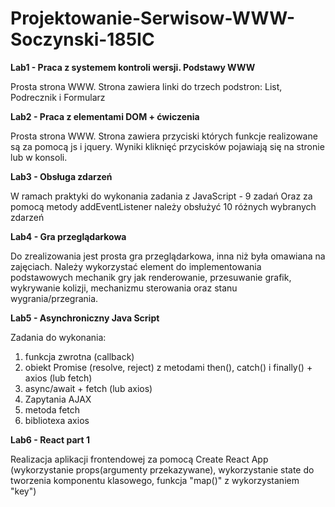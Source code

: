# Projektowanie-Serwisow-WWW-Soczynski-185IC
 
**Lab1 - Praca z systemem kontroli wersji. Podstawy WWW**

Prosta strona WWW. Strona zawiera linki do trzech podstron: List, Podrecznik i Formularz

**Lab2 - Praca z elementami DOM + ćwiczenia**

Prosta strona WWW. Strona zawiera przyciski których funkcje realizowane są za pomocą js i jquery. Wyniki kliknięć przycisków pojawiają się na stronie lub w konsoli.

**Lab3 - Obsługa zdarzeń**

W ramach praktyki do wykonania zadania z JavaScript - 9 zadań
Oraz za pomocą metody addEventListener należy obsłużyć 10 różnych wybranych zdarzeń

**Lab4 - Gra przeglądarkowa**

Do zrealizowania jest prosta gra przeglądarkowa, inna niż była omawiana na zajęciach.
Należy wykorzystać element do implementowania podstawowych mechanik gry jak renderowanie, przesuwanie grafik, wykrywanie kolizji, mechanizmu sterowania oraz stanu wygrania/przegrania.

**Lab5 - Asynchroniczny Java Script**

Zadania do wykonania:<br />
1. funkcja zwrotna (callback)<br />
2. obiekt Promise (resolve, reject) z metodami then(), catch() i finally() + axios (lub fetch)<br />
3. async/await + fetch (lub axios)<br />
4. Zapytania AJAX<br />
5. metoda fetch<br />
6. bibliotexa axios<br />

**Lab6 - React part 1**

Realizacja aplikacji frontendowej za pomocą Create React App
(wykorzystanie props(argumenty przekazywane), wykorzystanie state do tworzenia komponentu klasowego, funkcja "map()" z wykorzystaniem "key")

